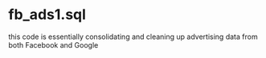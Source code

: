 # fb_ads1.sql
this code is essentially consolidating and cleaning up advertising data from both Facebook and Google

